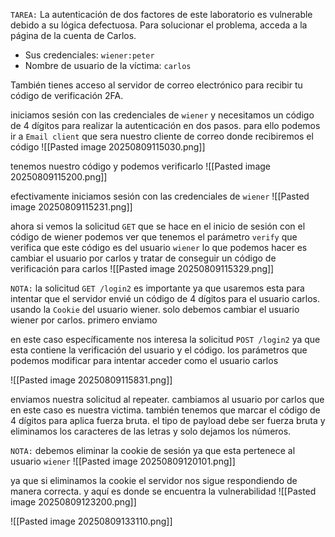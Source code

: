 `TAREA:` La autenticación de dos factores de este laboratorio es vulnerable debido a su lógica defectuosa. Para solucionar el problema, acceda a la página de la cuenta de Carlos.

- Sus credenciales: `wiener:peter`
- Nombre de usuario de la víctima: `carlos`

También tienes acceso al servidor de correo electrónico para recibir tu código de verificación 2FA.

iniciamos sesión con las credenciales de `wiener` y necesitamos un código de 4 dígitos para realizar la autenticación en dos pasos. para ello podemos ir a `Email client` que sera nuestro cliente de correo donde recibiremos el código 
![[Pasted image 20250809115030.png]]

tenemos nuestro código y podemos verificarlo
![[Pasted image 20250809115200.png]]

efectivamente iniciamos sesión con las credenciales de `wiener`
![[Pasted image 20250809115231.png]]

ahora si vemos la solicitud `GET` que se hace en el inicio de sesión con el código de wiener podemos ver que tenemos el parámetro `verify` que verifica que este código es del usuario `wiener` lo que podemos hacer es cambiar el usuario por carlos y tratar de conseguir un código de verificación para carlos 
![[Pasted image 20250809115329.png]]

`NOTA:` la solicitud `GET /login2` es importante ya que usaremos esta para intentar que el servidor envié un código de 4 dígitos para el usuario carlos. usando la `Cookie` del usuario wiener. solo debemos cambiar el usuario wiener por carlos. primero enviamo

en este caso específicamente nos interesa la solicitud `POST /login2` ya que esta contiene la verificación del usuario y el código. los parámetros que podemos modificar para intentar acceder como el usuario carlos

![[Pasted image 20250809115831.png]]

enviamos nuestra solicitud al repeater. cambiamos al usuario por carlos que en este caso es nuestra victima. también tenemos que marcar el código de 4 dígitos para aplica fuerza bruta. el tipo de payload debe ser fuerza bruta y eliminamos los caracteres de las letras y solo dejamos los números.

`NOTA:` debemos eliminar la cookie de sesión ya que esta pertenece al usuario `wiener` 
![[Pasted image 20250809120101.png]]

ya que si eliminamos la cookie el servidor nos sigue respondiendo de manera correcta. y aquí es donde se encuentra la vulnerabilidad
![[Pasted image 20250809123200.png]]

![[Pasted image 20250809133110.png]]